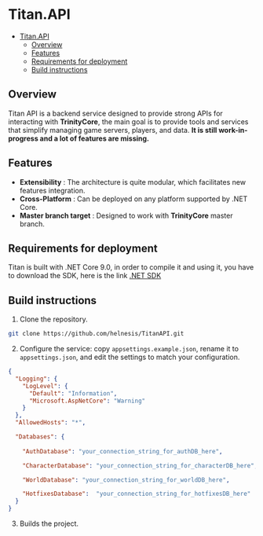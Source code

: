 # Titan.API

- [Titan.API](#titanapi)
  - [Overview](#overview)
  - [Features](#features)
  - [Requirements for deployment](#requirements-for-deployment)
  - [Build instructions](#build-instructions)

## Overview
Titan API is a backend service designed to provide strong APIs for interacting with **TrinityCore**, the main goal is to provide
tools and services that simplify managing game servers, players, and data. **It is still work-in-progress and a lot of features are missing.**


## Features

* **Extensibility** : The architecture is quite modular, which facilitates new features integration.
* **Cross-Platform** : Can be deployed on any platform supported by .NET Core.
* **Master branch target** : Designed to work with **TrinityCore** master branch.

## Requirements for deployment
Titan is built with .NET Core 9.0, in order to compile it and using it, you have to download the SDK, here is the link [.NET SDK](https://dotnet.microsoft.com/download)

## Build instructions

1. Clone the repository.

```sh
git clone https://github.com/helnesis/TitanAPI.git
```

2. Configure the service: copy `appsettings.example.json`, rename it to `appsettings.json`, and edit the settings to match your configuration.

```json
{
  "Logging": {
    "LogLevel": {
      "Default": "Information",
      "Microsoft.AspNetCore": "Warning"
    }
  },
  "AllowedHosts": "*",

  "Databases": {
    
    "AuthDatabase": "your_connection_string_for_authDB_here",

    "CharacterDatabase": "your_connection_string_for_characterDB_here",

    "WorldDatabase": "your_connection_string_for_worldDB_here",

    "HotfixesDatabase":  "your_connection_string_for_hotfixesDB_here"
  }
}

```

3. Builds the project.
